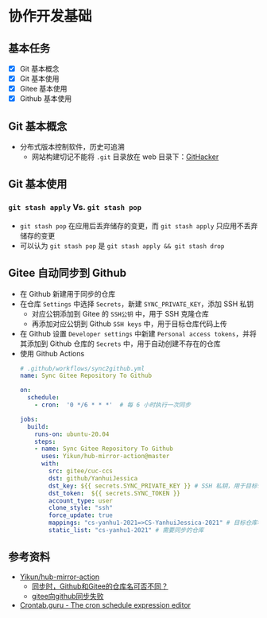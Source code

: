 # 协作开发基础

## 基本任务

- [x] Git 基本概念
- [x] Git 基本使用
- [x] Gitee 基本使用
- [x] Github 基本使用

## Git 基本概念

- 分布式版本控制软件，历史可追溯
  - 网站构建切记不能将 `.git` 目录放在 web 目录下：[GitHacker](https://github.com/WangYihang/GitHacker)

## Git 基本使用

### `git stash apply` Vs. `git stash pop`

- `git stash pop` 在应用后丢弃储存的变更，而 `git stash apply` 只应用不丢弃储存的变更
- 可以认为 `git stash pop` 是 `git stash apply && git stash drop`

## Gitee 自动同步到 Github

- 在 Github 新建用于同步的仓库
- 在仓库 `Settings` 中选择 `Secrets`，新建 `SYNC_PRIVATE_KEY`，添加 SSH 私钥
  - 对应公钥添加到 Gitee 的 `SSH公钥` 中，用于 SSH 克隆仓库
  - 再添加对应公钥到 Github `SSH keys` 中，用于目标仓库代码上传
- 在 Github 设置 `Developer settings` 中新建 `Personal access tokens`，并将其添加到 Github 仓库的 `Secrets` 中，用于自动创建不存在的仓库
- 使用 Github Actions
  ```yml
  # .github/workflows/sync2github.yml
  name: Sync Gitee Repository To Github

  on:
    schedule:
      - cron:  '0 */6 * * *'  # 每 6 小时执行一次同步

  jobs:
    build:
      runs-on: ubuntu-20.04
      steps:
      - name: Sync Gitee Repository To Github
        uses: Yikun/hub-mirror-action@master
        with:
          src: gitee/cuc-ccs
          dst: github/YanhuiJessica
          dst_key: ${{ secrets.SYNC_PRIVATE_KEY }} # SSH 私钥，用于目标仓库代码上传
          dst_token:  ${{ secrets.SYNC_TOKEN }}
          account_type: user
          clone_style: "ssh"
          force_update: true
          mappings: "cs-yanhu1-2021=>CS-YanhuiJessica-2021" # 目标仓库名和源仓库名不一致时需要映射
          static_list: "cs-yanhu1-2021" # 需要同步的仓库
  ```

## 参考资料

- [Yikun/hub-mirror-action](https://github.com/Yikun/hub-mirror-action)
  - [同步时，Github和Gitee的仓库名可否不同？](https://github.com/Yikun/hub-mirror-action/issues/64#issuecomment-900877883)
  - [gitee向github同步失败](https://github.com/Yikun/hub-mirror-action/issues/121)
- [Crontab.guru - The cron schedule expression editor](https://crontab.guru/)